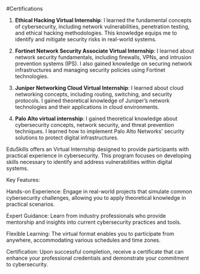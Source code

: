 #Certifications
1. **Ethical Hacking Virtual Internship**:  I learned the fundamental concepts of cybersecurity, including network vulnerabilities, penetration testing, and ethical hacking methodologies. This knowledge equips me to identify and mitigate security risks in real-world systems.

2. **Fortinet Network Security Associate Virtual Internship**: I learned about network security fundamentals, including firewalls, VPNs, and intrusion prevention systems (IPS). I also gained knowledge on securing network infrastructures and managing security policies using Fortinet technologies.

3. **Juniper Networking Cloud Virtual Internship**: I learned about cloud networking concepts, including routing, switching, and security protocols. I gained theoretical knowledge of Juniper’s network technologies and their applications in cloud environments.

4. **Palo Alto virtual internship**: I gained theoretical knowledge about cybersecurity concepts, network security, and threat prevention techniques. I learned how to implement Palo Alto Networks' security solutions to protect digital infrastructures.

EduSkills offers an  Virtual Internship designed to provide participants with practical experience in cybersecurity. This program focuses on developing skills necessary to identify and address vulnerabilities within digital systems.

Key Features:

Hands-on Experience: Engage in real-world projects that simulate common cybersecurity challenges, allowing you to apply theoretical knowledge in practical scenarios.

Expert Guidance: Learn from industry professionals who provide mentorship and insights into current cybersecurity practices and tools.

Flexible Learning: The virtual format enables you to participate from anywhere, accommodating various schedules and time zones.

Certification: Upon successful completion, receive a certificate that can enhance your professional credentials and demonstrate your commitment to cybersecurity.

